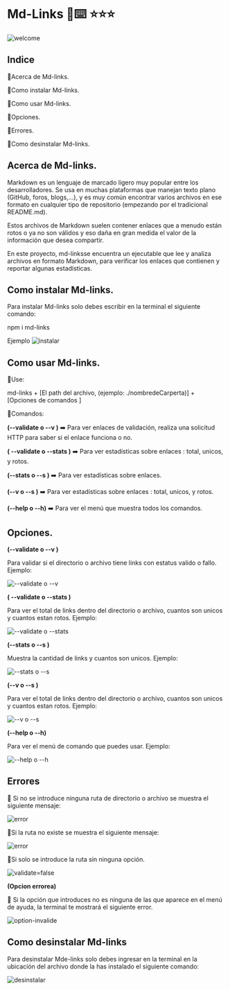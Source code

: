 # Md-Links  🔎⌨️ ⭐️⭐️⭐️
![welcome](https://raw.githubusercontent.com/ErikaDUARTEm/DEV001-md-links/main/img/Welcome.png)

## Indice

🔹Acerca de Md-links.

🔹Como instalar Md-links.

🔹Como usar Md-links.

🔹Opciones.

🔹Errores.

🔹Como desinstalar Md-links.

## Acerca de Md-links.

Markdown es un lenguaje de marcado ligero muy popular entre los desarrolladores. Se usa en muchas plataformas que manejan texto plano (GitHub, foros, blogs,...), y es muy común encontrar varios archivos en ese formato en cualquier tipo de repositorio (empezando por el tradicional README.md).

Estos archivos de Markdown suelen contener enlaces que a menudo están rotos o ya no son válidos y eso daña en gran medida el valor de la información que desea compartir.

En este proyecto, md-linksse encuentra un ejecutable que lee y analiza archivos en formato Markdown, para verificar los enlaces que contienen y reportar algunas estadísticas.

## Como instalar Md-links.

Para instalar Md-links solo debes escribir en la terminal el siguiente comando:
  
  npm i md-links

Ejemplo
![instalar](https://raw.githubusercontent.com/ErikaDUARTEm/DEV001-md-links/main/img/comando%20para%20instalar%20md-links.png)

## Como usar Md-links.

🔹Use:

md-links + [El path del archivo, (ejemplo: ./nombredeCarperta)] + [Opciones de comandos ]

🔹Comandos:

**(--validate o --v )** ➡️  Para ver enlaces de validación, realiza una solicitud HTTP para saber si el enlace funciona o no.

**( --validate o --stats )** ➡️  Para ver estadísticas  sobre enlaces : total, unicos, y  rotos.

**(--stats o --s )** ➡️ Para ver estadísticas  sobre enlaces.

**(--v  o  --s )** ➡️ Para ver estadísticas  sobre enlaces : total, unicos, y  rotos.

**(--help o --h)** ➡️ Para ver el menú que muestra todos los comandos.


## Opciones. 

**(--validate o --v )**

Para validar si el directorio o archivo tiene links con estatus valido o fallo.
Ejemplo:

![--validate o --v](https://raw.githubusercontent.com/ErikaDUARTEm/DEV001-md-links/main/img/options%20--validate.png)


**( --validate o --stats )**

Para ver el total de links dentro del directorio o archivo, cuantos son unicos y cuantos estan rotos.
Ejemplo:

![--validate o --stats](https://raw.githubusercontent.com/ErikaDUARTEm/DEV001-md-links/main/img/validate%20y%20stats.png)


**(--stats o --s )** 

Muestra la cantidad de links y cuantos son unicos.
Ejemplo:

![--stats o --s](https://raw.githubusercontent.com/ErikaDUARTEm/DEV001-md-links/main/img/--stats.png)


**(--v  o  --s )** 

Para ver el total de links dentro del directorio o archivo, cuantos son unicos y cuantos estan rotos.
Ejemplo:

![--v  o  --s ](https://raw.githubusercontent.com/ErikaDUARTEm/DEV001-md-links/main/img/--v%20--s.png)


**(--help o --h)**

Para ver el menú de comando que puedes usar.
Ejemplo:

![--help o --h](https://raw.githubusercontent.com/ErikaDUARTEm/DEV001-md-links/main/img/--help.png)

## Errores

🔹 Si no se introduce ninguna ruta de directorio o archivo se muestra el  siguiente mensaje:

![error](https://raw.githubusercontent.com/ErikaDUARTEm/DEV001-md-links/main/img/error%20ingrese%20un%20path.png)

🔹Si la ruta no existe se muestra el siguiente mensaje:

![error](https://raw.githubusercontent.com/ErikaDUARTEm/DEV001-md-links/main/img/error%20el%20path%20no%20existe.png)

🔹Si solo se introduce la ruta sin ninguna opción.

![validate=false](https://raw.githubusercontent.com/ErikaDUARTEm/DEV001-md-links/main/img/noOptions.png)

**(Opcion errorea)**

🔹 Si la opción que introduces no es ninguna de las que aparece en el menú de ayuda, la terminal te mostrará el siguiente error.

![option-invalide](https://raw.githubusercontent.com/ErikaDUARTEm/DEV001-md-links/main/img/error%20comando%20invalido.png)

## Como desinstalar Md-links

Para desinstalar Mde-links solo  debes ingresar en la terminal en la ubicación del archivo donde la has instalado el siguiente comando:

![desinstalar](https://raw.githubusercontent.com/ErikaDUARTEm/DEV001-md-links/main/img/comando%20para%20desinstalar%20md-links.png)